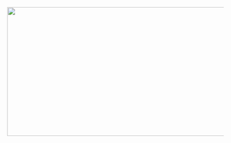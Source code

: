 <a href="https://github.com/devxb/gitanimals">
<img
  src="https://render.gitanimals.org/farms/ky-lim07"
  width="600"
  height="300"
/>
</a>
